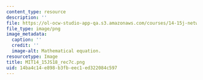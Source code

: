 ```yaml
---
content_type: resource
description: ''
file: https://ol-ocw-studio-app-qa.s3.amazonaws.com/courses/14-15j-networks-spring-2018/14ba4c14e898b3fbeec1ed322084c597_MIT14_15JS18_rec7c.png
file_type: image/png
image_metadata:
  caption: ''
  credit: ''
  image-alt: Mathematical equation.
resourcetype: Image
title: MIT14_15JS18_rec7c.png
uid: 14ba4c14-e898-b3fb-eec1-ed322084c597
---
```

